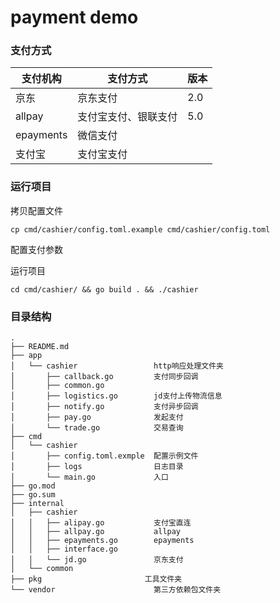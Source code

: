 # payment demo

### 支付方式
|支付机构|支付方式|版本|
|---|---|---|
|京东|京东支付|2.0|
|allpay|支付宝支付、银联支付|5.0|
|epayments|微信支付||
|支付宝|支付宝支付||

### 运行项目

拷贝配置文件
```
cp cmd/cashier/config.toml.example cmd/cashier/config.toml
```
配置支付参数 

运行项目
```
cd cmd/cashier/ && go build . && ./cashier
```

### 目录结构
```
.
├── README.md
├── app
│   └── cashier                 http响应处理文件夹
│       ├── callback.go         支付同步回调
│       ├── common.go           
│       ├── logistics.go        jd支付上传物流信息
│       ├── notify.go           支付异步回调
│       ├── pay.go              发起支付
│       └── trade.go            交易查询
├── cmd
│   └── cashier
│       ├── config.toml.exmple  配置示例文件
│       ├── logs                日志目录
│       └── main.go             入口
├── go.mod
├── go.sum
├── internal
│   ├── cashier
│   │   ├── alipay.go           支付宝直连
│   │   ├── allpay.go           allpay
│   │   ├── epayments.go        epayments
│   │   ├── interface.go
│   │   └── jd.go               京东支付
│   └── common
├── pkg                       工具文件夹
└── vendor                      第三方依赖包文件夹
```
